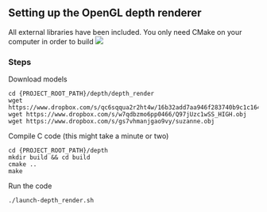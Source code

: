 ## Setting up the OpenGL depth renderer
All external libraries have been included. You only need CMake on your computer in order to build
![](https://github.com/fxia22/realenv/blob/depth_render/misc/depth_render.png)

### Steps
Download models
```shell
cd {PROJECT_ROOT_PATH}/depth/depth_render
wget https://www.dropbox.com/s/qc6sqqua2r2ht4w/16b32add7aa946f283740b9c1c1646c0.obj
wget https://www.dropbox.com/s/w7qdbzmo6pp0466/Q97jUzc1wSS_HIGH.obj
wget https://www.dropbox.com/s/gs7vhmanjgao9vy/suzanne.obj
```

Compile C code (this might take a minute or two)
```shell
cd {PROJECT_ROOT_PATH}/depth
mkdir build && cd build
cmake ..
make
```

Run the code
```
./launch-depth_render.sh
```
